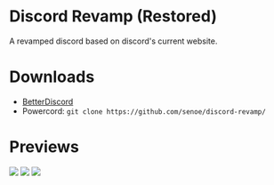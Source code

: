 # Discord Revamp (Restored)
A revamped discord based on discord's current website.

# Downloads
- [BetterDiscord](https://raw.githubusercontent.com/senoe/discord-revamp/master/DiscordRevamp.theme.css)
- Powercord: `git clone https://github.com/senoe/discord-revamp/`

# Previews
<img src="https://i.imgur.com/9OccKsz.png"/>
<img src="https://i.imgur.com/6xEH9hS.png"/>
<img src="https://i.imgur.com/ZxIFZPb.png"/>


